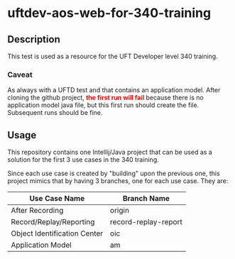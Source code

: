 # uftdev-aos-web-for-340-training

## Description
This test is used as a resource for the UFT Developer level 340 training.

### Caveat
As always with a UFTD test and that contains an application model. After cloning the github project, 
<span style="color:red">**the first run will fail**</span> 
because there is no application model java file, but this first run should create the file. Subsequent runs should be fine.


## Usage
This repository contains one Intellij/Java project that can be used as a solution for the first 3 use cases in the 340 training.

Since each use case is created by "building" upon the previous one, this project mimics that by having 3 branches, one for each use case. They are:


| Use Case Name                | Branch Name|
|------------------------------|----------------------|
| After Recording              | origin               |
| Record/Replay/Reporting      | record-replay-report |
| Object Identification Center | oic                  |
| Application Model            | am                   |

